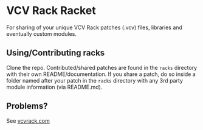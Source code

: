 # VCV Rack Racket

For sharing of your unique VCV Rack patches (.vcv) files, libraries and eventually custom modules.

## Using/Contributing racks

Clone the repo. Contributed/shared patches are found in the `racks` directory with their own README/documentation. If you share a patch, do so inside a folder named after your patch in the `racks` directory with any 3rd party module information (via README.md).

## Problems?

See [vcvrack.com](http://vcvrack.com)
 
